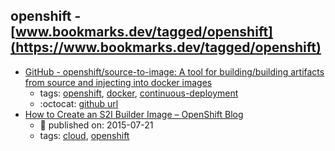 openshift - [www.bookmarks.dev/tagged/openshift](https://www.bookmarks.dev/tagged/openshift)
---
* [GitHub - openshift/source-to-image: A tool for building/building artifacts from source and injecting into docker images](https://github.com/openshift/source-to-image)
    * tags: [openshift](../tagged/openshift.md), [docker](../tagged/docker.md), [continuous-deployment](../tagged/continuous-deployment.md)
    * :octocat: [github url](https://github.com/openshift/source-to-image)
* [How to Create an S2I Builder Image – OpenShift Blog](https://blog.openshift.com/create-s2i-builder-image/)
    * :calendar: published on: 2015-07-21
    * tags: [cloud](../tagged/cloud.md), [openshift](../tagged/openshift.md)
